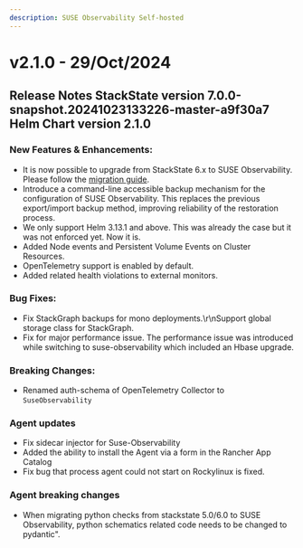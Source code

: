 ```yaml
---
description: SUSE Observability Self-hosted
---
```


# v2.1.0 - 29/Oct/2024

## Release Notes StackState version 7.0.0-snapshot.20241023133226-master-a9f30a7 Helm Chart version 2.1.0

### New Features & Enhancements:
* It is now possible to upgrade from StackState 6.x to SUSE Observability. Please follow the [migration guide](../upgrade-stackstate/migrate-from-6.md).
* Introduce a command-line accessible backup mechanism for the configuration of SUSE Observability. This replaces the previous export/import backup method, improving reliability of the restoration process.
* We only support Helm 3.13.1 and above. This was already the case but it was not enforced yet. Now it is.
* Added Node events and Persistent Volume Events on Cluster Resources.
* OpenTelemetry support is enabled by default.
* Added related health violations to external monitors.

### Bug Fixes:
* Fix StackGraph backups for mono deployments.\r\nSupport global storage class for StackGraph.
* Fix for major performance issue. The performance issue was introduced while switching to suse-observability which included an Hbase upgrade.

### Breaking Changes:
* Renamed auth-schema of OpenTelemetry Collector to `SuseObservability`

### Agent updates
* Fix sidecar injector for Suse-Observability
* Added the ability to install the Agent via a form in the Rancher App Catalog
* Fix bug that process agent could not start on Rockylinux is fixed.

### Agent breaking changes
* When migrating python checks from stackstate 5.0/6.0 to SUSE Observability, python schematics related code needs to be changed to pydantic".
